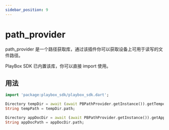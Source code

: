 ```yaml
---
sidebar_position: 9
---
```


# path_provider

path_provider 是一个路径获取库，通过该插件你可以获取设备上可用于读写的文件路径。

PlayBox SDK 已内置该库，你可以直接 import 使用。

## 用法

```dart
import 'package:playbox_sdk/playbox_sdk.dart';

Directory tempDir = await (await PBPathProvider.getInstance()).getTemporaryPath();
String tempPath = tempDir.path;

Directory appDocDir = await (await PBPathProvider.getInstance()).getApplicationDocumentsPath();
String appDocPath = appDocDir.path;
```